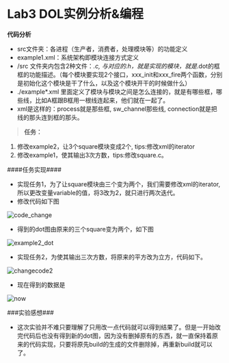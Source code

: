 # Lab3 DOL实例分析&编程


**代码分析**
 
- src文件夹：各进程（生产者，消费者，处理模块等）的功能定义
- example1.xml：系统架构即模块连接方式定义
- /src 文件夹内包含2种文件：*.c, 与对应的.h，就是实现的模块，就是*.dot的框框的功能描述。（每个模块要实现2个接口，xxx_init和xxx_fire两个函数，分别是初始化这个模块是干了什么，以及这个模块开干的时候做什么）
-   ./example*.xml 里面定义了模块与模块之间是怎么连接的，就是有哪些框，哪些线，比如A框跟B框用一根线连起来，他们就在一起了。
-  xml是这样的：process就是那些框, sw_channel那些线, connection就是把线的那头连到框的那头。

> **任务：**
1. 修改example2，让3个square模块变成2个, tips:修改xml的iterator
2. 修改example1，使其输出3次方数，tips:修改square.c。

####任务实现####
-  实现任务1，为了让square模块由三个变为两个，我们需要修改xml的iterator,所以更改变量variable的值，将3改为2，就只进行两次迭代。
-  修改代码如下图

![code_change](http://ww4.sinaimg.cn/large/005EgXhsjw1f9ndsh0e64j30jm0d1tdl.jpg)

-  得到的dot图由原来的三个square变为两个，如下图

![example2_dot](http://photo.weibo.com/5175758726/wbphotos/large/mid/4040392666098442/pid/005EgXhsjw1f9ndsosea7j30e60dgq3h)

-  实现任务2，为使其输出三次方数，将原来的平方改为立方，代码如下。

![changecode2](http://photo.weibo.com/5175758726/wbphotos/large/mid/4040400098426606/pid/005EgXhsgw1f9nenfp1rxj311y0lcdiz.jpg)
-  现在得到的数据是

![now](http://photo.weibo.com/5175758726/wbphotos/large/mid/4040392666098442/pid/005EgXhsjw1f9ndskr8d2j30jm0cvwiy)

###实验感想###
- 这次实验并不难只要理解了只用改一点代码就可以得到结果了。但是一开始改完代码后也没有得到新的dot图，因为没有删掉原有的东西，就一直保持着原来的代码实现，只要将原先build的生成的文件删除掉，再重新build就可以了。
